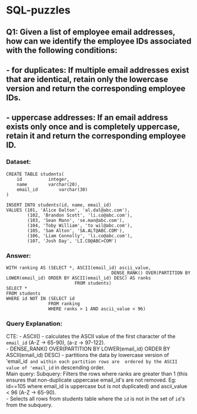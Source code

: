 # SQL-puzzles

## Q1: Given a list of employee email addresses, how can we identify the employee IDs associated with the following conditions: 
##      - for duplicates: If multiple email addresses exist that are identical, retain only the lowercase version and return the corresponding employee IDs. 
##      - uppercase addresses: If an email address exists only once and is completely uppercase, retain it and return the corresponding employee ID.

### Dataset:
```
CREATE TABLE students(
	id			integer,
	name		varchar(20),
	email_id		varchar(30)
)

INSERT INTO students(id, name, email_id)
VALUES (101, 'Alice Dalton', 'al.dal@abc.com'),
		(102, 'Brandon Scott', 'li.co@abc.com'),
		(103, 'Sean Mann', 'se.man@abc.com'),
		(104, 'Toby William', 'to wil@abc.com'),
		(105, 'Sam Alton', 'SA.ALT@ABC.COM'),
		(106, 'Liam Connolly', 'li.co@abc.com'),
		(107, 'Josh Day', 'LI.CO@ABC>COM')
```

### Answer:
```
WITH ranking AS (SELECT *, ASCII(email_id) ascii_value, 
				 	                    DENSE_RANK() OVER(PARTITION BY LOWER(email_id) ORDER BY ASCII(email_id) DESC) AS ranks
				          FROM students)
SELECT *
FROM students 
WHERE id NOT IN (SELECT id
				FROM ranking
				WHERE ranks > 1 AND ascii_value < 96)
```

### Query Explanation:
CTE: 
      - ASCII() - calculates the ASCII value of the first character of the `email_id` (A-Z -> 65-90), (a-z -> 97-122).<br />
      - DENSE_RANK() OVER(PARTITION BY LOWER(email_id) ORDER BY ASCII(email_id) DESC) - partitions the data by lowercase version of 'email_id` and within each partition rows are 
       ordered by the ASCII value of 'email_id` in descending order.<br />
Main query: 
    Subquery: Filters the rows where ranks are greater than 1 (this ensures that non-duplicate uppercase email_id's are not removed. Eg: id==105 where email_id is uppercase but is 
            not duplicated) and ascii_value < 96 (A-Z -> 65-90).<br />
      - Selects all rows from students table where the `id` is not in the set of `id`'s from the subquery.
    
